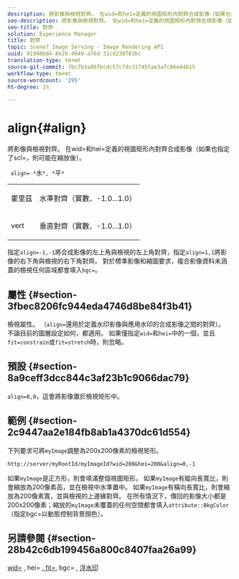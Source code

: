 ```yaml
---
description: 將影像與檢視對齊。 在wid=和hei=定義的視圖矩形內對齊合成影像（如果也指定了scl=，則可能在縮放後）。
seo-description: 將影像與檢視對齊。 在wid=和hei=定義的視圖矩形內對齊合成影像（如果也指定了scl=，則可能在縮放後）。
seo-title: 對齊
solution: Experience Manager
title: 對齊
topic: Scene7 Image Serving - Image Rendering API
uuid: 91940bd4-8e2b-4949-a76d-31cd238783bc
translation-type: tm+mt
source-git-commit: 7bc7b3a86fbcdc57cfdc31745fae3afc06e44b15
workflow-type: tm+mt
source-wordcount: '295'
ht-degree: 1%

---
```



# align{#align}

將影像與檢視對齊。 在wid=和hei=定義的視圖矩形內對齊合成影像（如果也指定了scl=，則可能在縮放後）。

` align= *`水`*, *`平`*`

<table id="simpletable_4CB26F72A56D4515B767C303F8E8A1CF"> 
 <tr class="strow"> 
  <td class="stentry"> <p> <span class="codeph"> <span class="varname"> 霍里茲  </span> </span> </p> </td> 
  <td class="stentry"> <p>水準對齊（實數、-1.0...1.0） </p> </td> 
 </tr> 
 <tr class="strow"> 
  <td class="stentry"> <p> <span class="codeph"> <span class="varname"> vert  </span> </span> </p> </td> 
  <td class="stentry"> <p>垂直對齊（實數、-1.0...1.0） </p> </td> 
 </tr> 
</table>

指定`align=-1,-1`將合成影像的左上角與檢視的左上角對齊，指定`align=1,1`將影像的右下角與檢視的右下角對齊。 對於標準影像和縮圖要求，複合影像資料未涵蓋的檢視任何區域都會填入`bgc=`。

## 屬性 {#section-3fbec8206fc944eda4746d8be84f3b41}

檢視屬性。 （`align=`還用於定義水印影像與應用水印的合成影像之間的對齊）。 不論目前的圖層設定如何，都適用。 如果僅指定`wid=`和`hei=`中的一個，並且`fit=constrain`或`fit=stretch`時，則忽略。

## 預設 {#section-8a9ceff3dcc844c3af23b1c9066dac79}

`align=0,0`，這會將影像置於檢視矩形中。

## 範例 {#section-2c9447aa2e184fb8ab1a4370dc61d554}

下列要求可將`myImage`調整為200x200像素的檢視矩形。

`http://server/myRootId/myImageId?wid=200&hei=200&align=0,-1`

如果`myImage`是正方形，則會填滿整個視圖矩形。 如果`myImage`有縱向長寬比，則會縮放為200像素高，並在檢視中水準置中。 如果`myImage`有橫向長寬比，則會縮放為200像素寬，並與檢視的上邊緣對齊。 在所有情況下，傳回的影像大小都是200x200像素；縮放的`myImage`未覆蓋的任何空間都會填入`attribute::BkgColor`（指定bgc=以動態控制背景顏色）。

## 另請參閱 {#section-28b42c6db199456a800c8407faa26a99}

[wid=](../../../../../is-api/http-ref/image-serving-api-ref/c-http-protocol-reference/c-command-reference/r-is-http-wid.md#reference-bfeadcb67bf4485f851eb21345527e47) , hei= [, fit=](../../../../../is-api/http-ref/image-serving-api-ref/c-http-protocol-reference/c-command-reference/r-is-http-hei.md#reference-6d6f556ccc0e4b98a815e8a5c1944a96), bgc= [,](../../../../../is-api/http-ref/image-serving-api-ref/c-http-protocol-reference/c-command-reference/r-fit.md#reference-f11bff6d93d143d6b135de3a923bc989) [](../../../../../is-api/http-ref/image-serving-api-ref/c-http-protocol-reference/c-command-reference/r-bgc.md#reference-53376175f617446fbe5c69120f834b88) [浮水印](../../../../../is-api/http-ref/image-serving-api-ref/c-http-protocol-reference/c-syntax-and-features/r-watermarks.md#reference-35d2c3a2c98349b792921c6cb8e73832)
